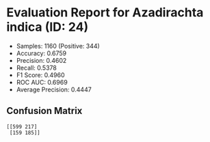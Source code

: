 # Evaluation Report for Azadirachta indica (ID: 24)
- Samples: 1160 (Positive: 344)
- Accuracy: 0.6759
- Precision: 0.4602
- Recall: 0.5378
- F1 Score: 0.4960
- ROC AUC: 0.6969
- Average Precision: 0.4447

## Confusion Matrix
```
[[599 217]
 [159 185]]
```